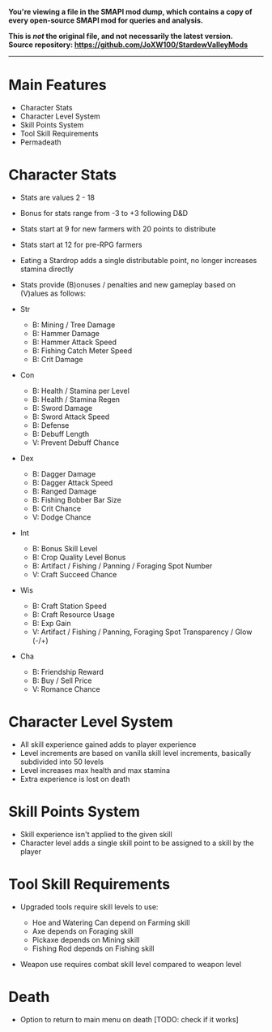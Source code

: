 **You're viewing a file in the SMAPI mod dump, which contains a copy of every open-source SMAPI mod
for queries and analysis.**

**This is _not_ the original file, and not necessarily the latest version.**  
**Source repository: https://github.com/JoXW100/StardewValleyMods**

----

**Main Features**
=

- Character Stats
- Character Level System
- Skill Points System
- Tool Skill Requirements
- Permadeath

**Character Stats**
=

- Stats are values 2 - 18
- Bonus for stats range from -3 to +3 following D&D
- Stats start at 9 for new farmers with 20 points to distribute
- Stats start at 12 for pre-RPG farmers
- Eating a Stardrop adds a single distributable point, no longer increases stamina directly
- Stats provide (B)onuses / penalties and new gameplay based on (V)alues as follows:

- Str
    - B: Mining / Tree Damage
    - B: Hammer Damage
    - B: Hammer Attack Speed
    - B: Fishing Catch Meter Speed
    - B: Crit Damage

- Con
    - B: Health / Stamina per Level
    - B: Health / Stamina Regen
    - B: Sword Damage
    - B: Sword Attack Speed
    - B: Defense 
    - B: Debuff Length
    - V: Prevent Debuff Chance

- Dex
    - B: Dagger Damage
    - B: Dagger Attack Speed
    - B: Ranged Damage 
    - B: Fishing Bobber Bar Size
    - B: Crit Chance
    - V: Dodge Chance

- Int
    - B: Bonus Skill Level
    - B: Crop Quality Level Bonus
    - B: Artifact / Fishing / Panning / Foraging Spot Number
    - V: Craft Succeed Chance

 - Wis
    - B: Craft Station Speed
    - B: Craft Resource Usage
    - B: Exp Gain
    - V: Artifact / Fishing / Panning, Foraging Spot Transparency / Glow (-/+)
 
 - Cha
    - B: Friendship Reward
    - B: Buy / Sell Price
    - V: Romance Chance


**Character Level System**
=

- All skill experience gained adds to player experience
- Level increments are based on vanilla skill level increments, basically subdivided into 50 levels
- Level increases max health and max stamina
- Extra experience is lost on death


**Skill Points System**
=

- Skill experience isn't applied to the given skill
- Character level adds a single skill point to be assigned to a skill by the player


**Tool Skill Requirements**
=

- Upgraded tools require skill levels to use:
    - Hoe and Watering Can depend on Farming skill
    - Axe depends on Foraging skill
    - Pickaxe depends on Mining skill
    - Fishing Rod depends on Fishing skill

- Weapon use requires combat skill level compared to weapon level


**Death**
=

- Option to return to main menu on death  [TODO: check if it works]
